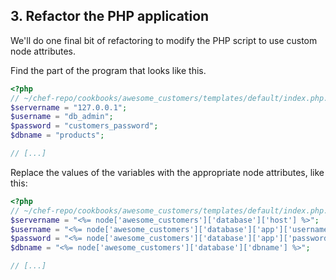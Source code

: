 ## 3. Refactor the PHP application

We'll do one final bit of refactoring to modify the PHP script to use custom node attributes.

Find the part of the program that looks like this.

```php
<?php
// ~/chef-repo/cookbooks/awesome_customers/templates/default/index.php.erb
$servername = "127.0.0.1";
$username = "db_admin";
$password = "customers_password";
$dbname = "products";

// [...]
```

Replace the values of the variables with the appropriate node attributes, like this:

```php
<?php
// ~/chef-repo/cookbooks/awesome_customers/templates/default/index.php.erb
$servername = "<%= node['awesome_customers']['database']['host'] %>";
$username = "<%= node['awesome_customers']['database']['app']['username'] %>";
$password = "<%= node['awesome_customers']['database']['app']['password'] %>";
$dbname = "<%= node['awesome_customers']['database']['dbname'] %>";

// [...]
```
